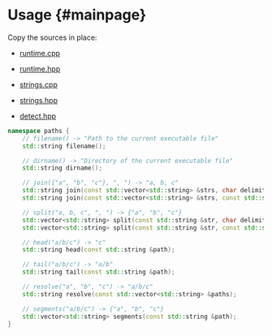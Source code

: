# Usage {#mainpage}

Copy the sources in place:

- [runtime.cpp][runtime_cpp]
- [runtime.hpp][runtime_hpp]

- [strings.cpp][strings_cpp]
- [strings.hpp][strings_hpp]

- [detect.hpp][detect_hpp]

```cpp
namespace paths {
    // filename() -> "Path to the current executable file"
    std::string filename();

    // dirname() -> "Directory of the current executable file"
    std::string dirname();

    // join({"a", "b", "c"}, ", ") -> "a, b, c"
    std::string join(const std::vector<std::string> &strs, char delimiter);
    std::string join(const std::vector<std::string> &strs, const std::string &delimiter = ", ");

    // split("a, b, c", ", ") -> {"a", "b", "c"}
    std::vector<std::string> split(const std::string &str, char delimiter);
    std::vector<std::string> split(const std::string &str, const std::string &delimiter = " ");

    // head("a/b/c") -> "c"
    std::string head(const std::string &path);

    // tail("a/b/c") -> "a/b"
    std::string tail(const std::string &path);

    // resolve("a", "b", "c") -> "a/b/c"
    std::string resolve(const std::vector<std::string> &paths);

    // segments("a/b/c") -> {"a", "b", "c"}
    std::vector<std::string> segments(const std::string &path);
}
```

<!-- Raw links -->

[runtime_cpp]: https://raw.githubusercontent.com/JoelLefkowitz/dirname/master/src/runtime.cpp
[runtime_hpp]: https://raw.githubusercontent.com/JoelLefkowitz/dirname/master/src/runtime.hpp
[strings_cpp]: https://raw.githubusercontent.com/JoelLefkowitz/dirname/master/src/strings.cpp
[strings_hpp]: https://raw.githubusercontent.com/JoelLefkowitz/dirname/master/src/strings.hpp
[detect_hpp]: https://raw.githubusercontent.com/JoelLefkowitz/dirname/master/src/detect.hpp
